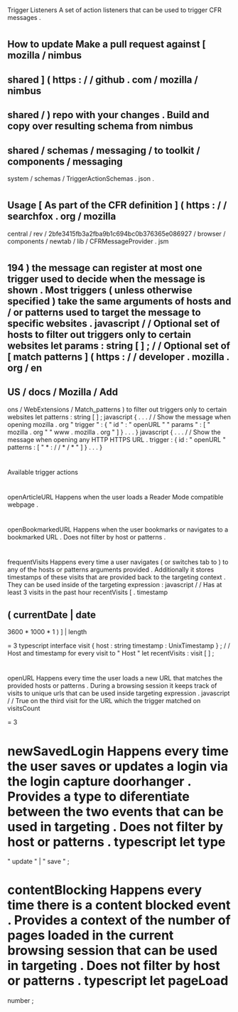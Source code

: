 #
Trigger
Listeners
A
set
of
action
listeners
that
can
be
used
to
trigger
CFR
messages
.
#
#
How
to
update
Make
a
pull
request
against
[
mozilla
/
nimbus
-
shared
]
(
https
:
/
/
github
.
com
/
mozilla
/
nimbus
-
shared
/
)
repo
with
your
changes
.
Build
and
copy
over
resulting
schema
from
nimbus
-
shared
/
schemas
/
messaging
/
to
toolkit
/
components
/
messaging
-
system
/
schemas
/
TriggerActionSchemas
.
json
.
#
#
Usage
[
As
part
of
the
CFR
definition
]
(
https
:
/
/
searchfox
.
org
/
mozilla
-
central
/
rev
/
2bfe3415fb3a2fba9b1c694bc0b376365e086927
/
browser
/
components
/
newtab
/
lib
/
CFRMessageProvider
.
jsm
#
194
)
the
message
can
register
at
most
one
trigger
used
to
decide
when
the
message
is
shown
.
Most
triggers
(
unless
otherwise
specified
)
take
the
same
arguments
of
hosts
and
/
or
patterns
used
to
target
the
message
to
specific
websites
.
javascript
/
/
Optional
set
of
hosts
to
filter
out
triggers
only
to
certain
websites
let
params
:
string
[
]
;
/
/
Optional
set
of
[
match
patterns
]
(
https
:
/
/
developer
.
mozilla
.
org
/
en
-
US
/
docs
/
Mozilla
/
Add
-
ons
/
WebExtensions
/
Match_patterns
)
to
filter
out
triggers
only
to
certain
websites
let
patterns
:
string
[
]
;
javascript
{
.
.
.
/
/
Show
the
message
when
opening
mozilla
.
org
"
trigger
"
:
{
"
id
"
:
"
openURL
"
"
params
"
:
[
"
mozilla
.
org
"
"
www
.
mozilla
.
org
"
]
}
.
.
.
}
javascript
{
.
.
.
/
/
Show
the
message
when
opening
any
HTTP
HTTPS
URL
.
trigger
:
{
id
:
"
openURL
"
patterns
:
[
"
*
:
/
/
*
/
*
"
]
}
.
.
.
}
#
#
Available
trigger
actions
#
#
#
openArticleURL
Happens
when
the
user
loads
a
Reader
Mode
compatible
webpage
.
#
#
#
openBookmarkedURL
Happens
when
the
user
bookmarks
or
navigates
to
a
bookmarked
URL
.
Does
not
filter
by
host
or
patterns
.
#
#
#
frequentVisits
Happens
every
time
a
user
navigates
(
or
switches
tab
to
)
to
any
of
the
hosts
or
patterns
arguments
provided
.
Additionally
it
stores
timestamps
of
these
visits
that
are
provided
back
to
the
targeting
context
.
They
can
be
used
inside
of
the
targeting
expression
:
javascript
/
/
Has
at
least
3
visits
in
the
past
hour
recentVisits
[
.
timestamp
>
(
currentDate
|
date
-
3600
*
1000
*
1
)
]
|
length
>
=
3
typescript
interface
visit
{
host
:
string
timestamp
:
UnixTimestamp
}
;
/
/
Host
and
timestamp
for
every
visit
to
"
Host
"
let
recentVisits
:
visit
[
]
;
#
#
#
openURL
Happens
every
time
the
user
loads
a
new
URL
that
matches
the
provided
hosts
or
patterns
.
During
a
browsing
session
it
keeps
track
of
visits
to
unique
urls
that
can
be
used
inside
targeting
expression
.
javascript
/
/
True
on
the
third
visit
for
the
URL
which
the
trigger
matched
on
visitsCount
>
=
3
#
#
#
newSavedLogin
Happens
every
time
the
user
saves
or
updates
a
login
via
the
login
capture
doorhanger
.
Provides
a
type
to
diferentiate
between
the
two
events
that
can
be
used
in
targeting
.
Does
not
filter
by
host
or
patterns
.
typescript
let
type
=
"
update
"
|
"
save
"
;
#
#
#
contentBlocking
Happens
every
time
there
is
a
content
blocked
event
.
Provides
a
context
of
the
number
of
pages
loaded
in
the
current
browsing
session
that
can
be
used
in
targeting
.
Does
not
filter
by
host
or
patterns
.
typescript
let
pageLoad
=
number
;
